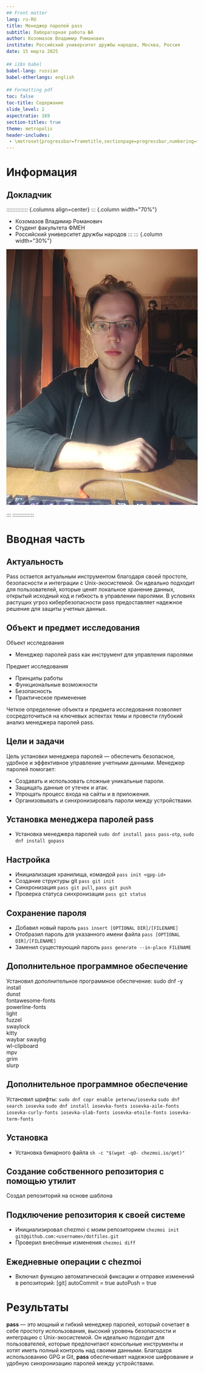 ```yaml
---
## Front matter
lang: ru-RU
title: Менеджер паролей pass
subtitle: Лабораторная работа №6
author: Козомазов Владимир Романович
institute: Российский университет дружбы народов, Москва, Россия
date: 15 марта 2025

## i18n babel
babel-lang: russian
babel-otherlangs: english

## Formatting pdf
toc: false
toc-title: Содержание
slide_level: 2
aspectratio: 169
section-titles: true
theme: metropolis
header-includes:
 - \metroset{progressbar=frametitle,sectionpage=progressbar,numbering=fraction}
---
```


# Информация

## Докладчик

:::::::::::::: {.columns align=center}
::: {.column width="70%"}

  * Козомазов Владимир Романович
  * Студент факультета ФМЕН
  * Российский университет дружбы народов
:::
::: {.column width="30%"}

![](./image/001.jpg)

:::
::::::::::::::

# Вводная часть

## Актуальность

Pass остается актуальным инструментом благодаря своей простоте, безопасности и интеграции с Unix-экосистемой. Он идеально подходит для пользователей, которые ценят локальное хранение данных, открытый исходный код и гибкость в управлении паролями. В условиях растущих угроз кибербезопасности pass предоставляет надежное решение для защиты учетных данных.

## Объект и предмет исследования

Объект исследования 
- Менеджер паролей pass как инструмент для управления паролями

Предмет исследования 
- Принципы работы 
- Функциональные возможности 
- Безопасность 
- Практическое применение

Четкое определение объекта и предмета исследования позволяет сосредоточиться на ключевых аспектах темы и провести глубокий анализ менеджера паролей pass.

## Цели и задачи

Цель установки менеджера паролей — обеспечить безопасное, удобное и эффективное управление учетными данными. Менеджер паролей помогает:
- Создавать и использовать сложные уникальные пароли.
- Защищать данные от утечек и атак.
- Упрощать процесс входа на сайты и в приложения.
- Организовывать и синхронизировать пароли между устройствами.

## Установка менеджера паролей pass

- Установка менеджера паролей `sudo dnf install pass pass-otp`, `sudo dnf install gopass`

## Настройка

- Инициализация хранилища, командой `pass init <gpg-id>`
- Создание структуры git `pass git init`
- Синхронизация `pass git pull`, `pass git push`
- Проверка статуса синхронизации `pass git status`

## Сохранение пароля

- Добавил новый пароль `pass insert [OPTIONAL DIR]/[FILENAME]`
- Отобразил пароль для указанного имени файла `pass [OPTIONAL DIR]/[FILENAME]`
- Заменил существующий пароль `pass generate --in-place FILENAME`

## Дополнительное программное обеспечение

Установил дополнительное программное обеспечение:
sudo dnf -y install \
         dunst \
         fontawesome-fonts \
         powerline-fonts \
         light \
         fuzzel \
         swaylock \
         kitty \
         waybar swaybg \
         wl-clipboard \
         mpv \
         grim \
         slurp

## Дополнительное программное обеспечение

Установил шрифты:
  `sudo dnf copr enable peterwu/iosevka`
  `sudo dnf search iosevka`
  `sudo dnf install iosevka-fonts iosevka-aile-fonts iosevka-curly-fonts iosevka-slab-fonts iosevka-etoile-fonts iosevka-term-fonts`

## Установка

- Установка бинарного файла `sh -c "$(wget -qO- chezmoi.io/get)"`

## Создание собственного репозитория с помощью утилит

Создал репозиторий на основе шаблона 

## Подключение репозитория к своей системе

- Инициализировал chezmoi с моим репозиторием `chezmoi init git@github.com:<username>/dotfiles.git`
- Проверил внесённые изменения `chezmoi diff`

## Ежедневные операции c chezmoi

- Включил функцию автоматической фиксации и отправке изменений в репозиторий:
  [git]
    autoCommit = true
    autoPush = true

# Результаты

**pass** — это мощный и гибкий менеджер паролей, который сочетает в себе простоту использования, высокий уровень безопасности и интеграцию с Unix-экосистемой. Он идеально подходит для пользователей, которые предпочитают консольные инструменты и хотят иметь полный контроль над своими данными. Благодаря использованию GPG и Git, **pass** обеспечивает надежное шифрование и удобную синхронизацию паролей между устройствами.